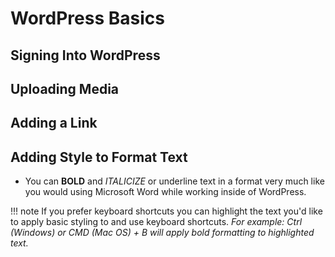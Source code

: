 # WordPress Basics 

## Signing Into WordPress


## Uploading Media


## Adding a Link


## Adding Style to Format Text

* You can **BOLD** and _ITALICIZE_ or underline text in a format very much like you would using Microsoft Word while working inside of WordPress.

!!! note
    If you prefer keyboard shortcuts you can highlight the text you'd like to apply basic styling to and use keyboard shortcuts. _For example: Ctrl (Windows) or CMD (Mac OS) + B will apply bold formatting to highlighted text._
